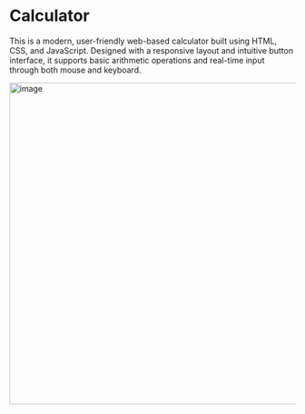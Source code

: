 # Calculator
This is a modern, user-friendly web-based calculator built using HTML, CSS, and JavaScript. Designed with a responsive layout and intuitive button interface, it supports basic arithmetic operations and real-time input through both mouse and keyboard.

<img width="533" height="567" alt="image" src="https://github.com/user-attachments/assets/5cb90f07-65d7-4957-8f52-e529db849ebc" />
